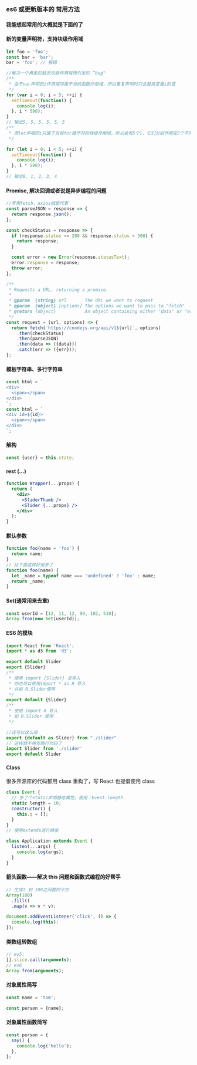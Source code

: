 ### es6 或更新版本的 常用方法

#### 我能想起常用的大概就是下面的了

#### 新的变量声明符，支持块级作用域

```js
let foo = 'foo';
const bar = 'bar';
bar = 'foo'; // 报错

//解决一个典型的缺乏块级作用域而引发的 “bug"
/**
 * 由于var声明的i作用域同属于当前函数作用域，所以重复声明时只会替换变量i的值
 */
for (var i = 0; i < 5; ++i) {
  setTimeout(function() {
    console.log(i);
  }, i * 500);
}
// 输出5, 5, 5, 5, 5, 5
/**
 * 而let声明的i只属于当前for循环时的块级作用域，所以会有5个i，它们分别作用在5个不同的作用域中
 */

for (let i = 0; i < 5; ++i) {
  setTimeout(function() {
    console.log(i);
  }, i * 500);
}
// 输出0, 1, 2, 3, 4
```

#### Promise, 解决回调或者说是异步编程的问题

```js
//常用fetch，axios就是代表
const parseJSON = response => {
  return response.json();
};

const checkStatus = response => {
  if (response.status >= 200 && response.status < 300) {
    return response;
  }

  const error = new Error(response.statusText);
  error.response = response;
  throw error;
};

/**
 * Requests a URL, returning a promise.
 *
 * @param  {string} url       The URL we want to request
 * @param  {object} [options] The options we want to pass to "fetch"
 * @return {object}           An object containing either "data" or "err"
 */
const request = (url, options) => {
  return fetch(`https://cnodejs.org/api/v1${url}`, options)
    .then(checkStatus)
    .then(parseJSON)
    .then(data => ({data}))
    .catch(err => ({err}));
};
```

#### 模板字符串、多行字符串

```js
const html = `
<div>
  <span></span>
</div>
`;
const html = `
<div id=${id}>
  <span></span>
</div>
`;
```

#### 解构

```js
const {user} = this.state;
```

#### rest (...)

```jsx
function Wrapper(...props) {
  return (
    <div>
      <SliderThumb />
      <Slider {...props} />
    </div>
  );
}
```

#### 默认参数

```js
function foo(name = 'foo') {
  return name;
}
// 比下面这样好用多了
function foo(name) {
  let _name = typeof name === 'undefined' ? 'foo' : name;
  return _name;
}
```

#### Set(通常用来去重)

```js
const userId = [12, 11, 12, 99, 102, 510];
Array.from(new Set(userId));
```

#### ES6 的模块

```js
import React from 'React';
import * as d3 from 'd3';

export default Slider
export {Slider}
/**
 * 使用 import {Slider} 来导入
 * 你也可以使用import * as R 导入
 * 并如 R.Slider使用
 */
export default {Slider}
/**
 * 使用 import R 导入
 * 如 R.Slider 使用
 */

//还可以这么用
export {default as Slider} from "./slider"
// 这样就不用写两行代码了
import Slider from './slider'
export default Slider
```

#### Class

很多开源库的代码都用 class 重构了，写 React 也提倡使用 class

```js
class Event {
  // 多了个static声明静态属性，使用：Event.length
  static length = 10;
  constructor() {
    this.q = [];
  }
}
// 使用extends进行继承

class Application extends Event {
  listen(...args) {
    console.log(args);
  }
}
```

#### 箭头函数——解决 this 问题和函数式编程的好帮手

```js
// 生成1 到 100之间数的平方
Array(100)
  .fill()
  .map(v => v * v);

document.addEventListener('click', () => {
  console.log(this);
});
```

#### 类数组转数组

```js
// es5:
[].slice.call(arguments);
// es6
Array.from(arguments);
```

#### 对象属性简写

```js
const name = 'tom';

const person = {name};
```

#### 对象属性函数简写

```js
const person = {
  say() {
    console.log('hello');
  },
};
```
